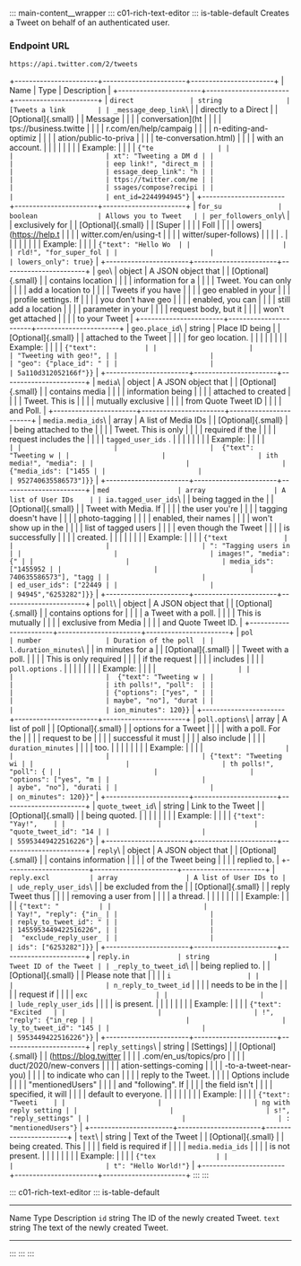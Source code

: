 ::: main-content__wrapper
::: c01-rich-text-editor
::: is-table-default
Creates a Tweet on behalf of an authenticated user.

### Endpoint URL

` https://api.twitter.com/2/tweets `

+-----------------------+-----------------------+-----------------------+
| Name                  | Type                  | Description           |
+-----------------------+-----------------------+-----------------------+
| ` direct              | string                | [Tweets a link        |
| _message_deep_link `\ |                       | directly to a Direct  |
| [Optional]{.small}    |                       | Message               |
|                       |                       | conversation](ht      |
|                       |                       | tps://business.twitte |
|                       |                       | r.com/en/help/campaig |
|                       |                       | n-editing-and-optimiz |
|                       |                       | ation/public-to-priva |
|                       |                       | te-conversation.html) |
|                       |                       | with an account.      |
|                       |                       |                       |
|                       |                       | Example:              |
|                       |                       | ` {"te                |
|                       |                       | xt": "Tweeting a DM d |
|                       |                       | eep link!", "direct_m |
|                       |                       | essage_deep_link": "h |
|                       |                       | ttps://twitter.com/me |
|                       |                       | ssages/compose?recipi |
|                       |                       | ent_id=2244994945"} ` |
+-----------------------+-----------------------+-----------------------+
| ` for_su              | boolean               | Allows you to Tweet   |
| per_followers_only `\ |                       | exclusively for       |
| [Optional]{.small}    |                       | [Super                |
|                       |                       | Foll                  |
|                       |                       | owers](https://help.t |
|                       |                       | witter.com/en/using-t |
|                       |                       | witter/super-follows) |
|                       |                       | .                     |
|                       |                       |                       |
|                       |                       | Example:              |
|                       |                       | ` {"text": "Hello Wo  |
|                       |                       | rld!", "for_super_fol |
|                       |                       | lowers_only": true} ` |
+-----------------------+-----------------------+-----------------------+
| ` geo `\              | object                | A JSON object that    |
| [Optional]{.small}    |                       | contains location     |
|                       |                       | information for a     |
|                       |                       | Tweet. You can only   |
|                       |                       | add a location to     |
|                       |                       | Tweets if you have    |
|                       |                       | geo enabled in your   |
|                       |                       | profile settings. If  |
|                       |                       | you don\'t have geo   |
|                       |                       | enabled, you can      |
|                       |                       | still add a location  |
|                       |                       | parameter in your     |
|                       |                       | request body, but it  |
|                       |                       | won\'t get attached   |
|                       |                       | to your Tweet         |
+-----------------------+-----------------------+-----------------------+
| ` geo.place_id `\     | string                | Place ID being        |
| [Optional]{.small}    |                       | attached to the Tweet |
|                       |                       | for geo location.     |
|                       |                       |                       |
|                       |                       | Example:              |
|                       |                       | ` {"text":            |
|                       |                       | "Tweeting with geo!", |
|                       |                       | "geo": {"place_id": " |
|                       |                       | 5a110d312052166f"}} ` |
+-----------------------+-----------------------+-----------------------+
| ` media `\            | object                | A JSON object that    |
| [Optional]{.small}    |                       | contains media        |
|                       |                       | information being     |
|                       |                       | attached to created   |
|                       |                       | Tweet. This is        |
|                       |                       | mutually exclusive    |
|                       |                       | from Quote Tweet ID   |
|                       |                       | and Poll.             |
+-----------------------+-----------------------+-----------------------+
| ` media.media_ids `\  | array                 | A list of Media IDs   |
| [Optional]{.small}    |                       | being attached to the |
|                       |                       | Tweet. This is only   |
|                       |                       | required if the       |
|                       |                       | request includes the  |
|                       |                       | ` tagged_user_ids ` . |
|                       |                       |                       |
|                       |                       | Example:              |
|                       |                       | `                     |
|                       |                       |  {"text": "Tweeting w |
|                       |                       | ith media!", "media": |
|                       |                       |  {"media_ids": ["1455 |
|                       |                       | 952740635586573"]}} ` |
+-----------------------+-----------------------+-----------------------+
| ` med                 | array                 | A list of User IDs    |
| ia.tagged_user_ids `\ |                       | being tagged in the   |
| [Optional]{.small}    |                       | Tweet with Media. If  |
|                       |                       | the user you\'re      |
|                       |                       | tagging doesn\'t have |
|                       |                       | photo-tagging         |
|                       |                       | enabled, their names  |
|                       |                       | won\'t show up in the |
|                       |                       | list of tagged users  |
|                       |                       | even though the Tweet |
|                       |                       | is successfully       |
|                       |                       | created.              |
|                       |                       |                       |
|                       |                       | Example:              |
|                       |                       | ` {"text              |
|                       |                       | ": "Tagging users in  |
|                       |                       | images!", "media": {" |
|                       |                       | media_ids": ["1455952 |
|                       |                       | 740635586573"], "tagg |
|                       |                       | ed_user_ids": ["22449 |
|                       |                       | 94945","6253282"]}} ` |
+-----------------------+-----------------------+-----------------------+
| ` poll `\             | object                | A JSON object that    |
| [Optional]{.small}    |                       | contains options for  |
|                       |                       | a Tweet with a poll.  |
|                       |                       | This is mutually      |
|                       |                       | exclusive from Media  |
|                       |                       | and Quote Tweet ID.   |
+-----------------------+-----------------------+-----------------------+
| ` pol                 | number                | Duration of the poll  |
| l.duration_minutes `\ |                       | in minutes for a      |
| [Optional]{.small}    |                       | Tweet with a poll.    |
|                       |                       | This is only required |
|                       |                       | if the request        |
|                       |                       | includes              |
|                       |                       | ` poll.options ` .    |
|                       |                       |                       |
|                       |                       | Example:              |
|                       |                       | `                     |
|                       |                       |  {"text": "Tweeting w |
|                       |                       | ith polls!", "poll":  |
|                       |                       | {"options": ["yes", " |
|                       |                       | maybe", "no"], "durat |
|                       |                       | ion_minutes": 120}} ` |
+-----------------------+-----------------------+-----------------------+
| ` poll.options `\     | array                 | A list of poll        |
| [Optional]{.small}    |                       | options for a Tweet   |
|                       |                       | with a poll. For the  |
|                       |                       | request to be         |
|                       |                       | successful it must    |
|                       |                       | also include          |
|                       |                       | ` duration_minutes `  |
|                       |                       | too.                  |
|                       |                       |                       |
|                       |                       | Example:              |
|                       |                       | `                     |
|                       |                       | {"text": "Tweeting wi |
|                       |                       | th polls!", "poll": { |
|                       |                       | "options": ["yes", "m |
|                       |                       | aybe", "no"], "durati |
|                       |                       | on_minutes": 120}}" ` |
+-----------------------+-----------------------+-----------------------+
| ` quote_tweet_id `\   | string                | Link to the Tweet     |
| [Optional]{.small}    |                       | being quoted.         |
|                       |                       |                       |
|                       |                       | Example:              |
|                       |                       | ` {"text": "Yay!",    |
|                       |                       | "quote_tweet_id": "14 |
|                       |                       | 55953449422516226"} ` |
+-----------------------+-----------------------+-----------------------+
| ` reply `\            | object                | A JSON object that    |
| [Optional]{.small}    |                       | contains information  |
|                       |                       | of the Tweet being    |
|                       |                       | replied to.           |
+-----------------------+-----------------------+-----------------------+
| ` reply.excl          | array                 | A list of User IDs to |
| ude_reply_user_ids `\ |                       | be excluded from the  |
| [Optional]{.small}    |                       | reply Tweet thus      |
|                       |                       | removing a user from  |
|                       |                       | a thread.             |
|                       |                       |                       |
|                       |                       | Example:              |
|                       |                       | ` {"text": "          |
|                       |                       | Yay!", "reply": {"in_ |
|                       |                       | reply_to_tweet_id": " |
|                       |                       | 1455953449422516226", |
|                       |                       |  "exclude_reply_user_ |
|                       |                       | ids": ["6253282"]}} ` |
+-----------------------+-----------------------+-----------------------+
| ` reply.in            | string                | Tweet ID of the Tweet |
| _reply_to_tweet_id `\ |                       | being replied to.     |
| [Optional]{.small}    |                       | Please note that      |
|                       |                       | ` i                   |
|                       |                       | n_reply_to_tweet_id ` |
|                       |                       | needs to be in the    |
|                       |                       | request if            |
|                       |                       | ` exc                 |
|                       |                       | lude_reply_user_ids ` |
|                       |                       | is present.           |
|                       |                       |                       |
|                       |                       | Example:              |
|                       |                       | ` {"text": "Excited   |
|                       |                       | !", "reply": {"in_rep |
|                       |                       | ly_to_tweet_id": "145 |
|                       |                       | 5953449422516226"}} ` |
+-----------------------+-----------------------+-----------------------+
| ` reply_settings `\   | string                | [Settings]            |
| [Optional]{.small}    |                       | (https://blog.twitter |
|                       |                       | .com/en_us/topics/pro |
|                       |                       | duct/2020/new-convers |
|                       |                       | ation-settings-coming |
|                       |                       | -to-a-tweet-near-you) |
|                       |                       | to indicate who can   |
|                       |                       | reply to the Tweet.   |
|                       |                       | Options include       |
|                       |                       | \"mentionedUsers\"    |
|                       |                       | and \"following\". If |
|                       |                       | the field isn't       |
|                       |                       | specified, it will    |
|                       |                       | default to everyone.  |
|                       |                       |                       |
|                       |                       | Example:              |
|                       |                       | ` {"text": "Tweeti    |
|                       |                       | ng with reply setting |
|                       |                       | s!", "reply_settings" |
|                       |                       | : "mentionedUsers"} ` |
+-----------------------+-----------------------+-----------------------+
| ` text `\             | string                | Text of the Tweet     |
| [Optional]{.small}    |                       | being created. This   |
|                       |                       | field is required if  |
|                       |                       | ` media.media_ids `   |
|                       |                       | is not present.       |
|                       |                       |                       |
|                       |                       | Example:              |
|                       |                       | ` {"tex               |
|                       |                       | t": "Hello World!"} ` |
+-----------------------+-----------------------+-----------------------+
:::
:::

::: c01-rich-text-editor
::: is-table-default
  ---------- -------- --------------------------------------
  Name       Type     Description
  ` id `     string   The ID of the newly created Tweet.
  ` text `   string   The text of the newly created Tweet.
  ---------- -------- --------------------------------------
:::
:::
:::
